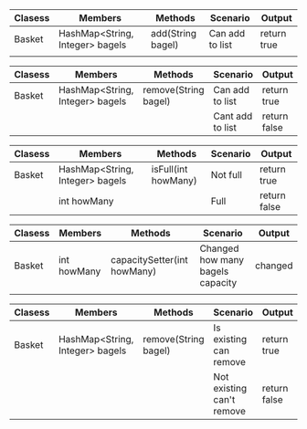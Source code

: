 | Clasess | Members                         | Methods                                   | Scenario                | Output             |
|---------|---------------------------------|-------------------------------------------|-------------------------|--------------------|
| Basket  | HashMap<String, Integer> bagels | add(String bagel)                         | Can add to list         | return true        |
|         |                                 |                                           |                         |                    |


| Clasess | Members                         | Methods              | Scenario         | Output       |
|---------|---------------------------------|----------------------|------------------|--------------|
| Basket  | HashMap<String, Integer> bagels | remove(String bagel) | Can add to list  | return true  |
|         |                                 |                      | Cant add to list | return false |


| Clasess | Members                         | Methods             | Scenario | Output       |
|---------|---------------------------------|---------------------|----------|--------------|
| Basket  | HashMap<String, Integer> bagels | isFull(int howMany) | Not full | return true  |
|         | int howMany                     |                     | Full     | return false |


| Clasess | Members     | Methods                     | Scenario                         | Output  |
|---------|-------------|-----------------------------|----------------------------------|---------|
| Basket  | int howMany | capacitySetter(int howMany) | Changed how many bagels capacity | changed |
|         |             |                             |                                  |         |


| Clasess | Members                         | Methods              | Scenario                  | Output       |
|---------|---------------------------------|----------------------|---------------------------|--------------|
| Basket  | HashMap<String, Integer> bagels | remove(String bagel) | Is existing can remove    | return true  |
|         |                                 |                      | Not existing can't remove | return false |